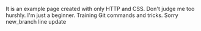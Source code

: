 It is an example page created with only HTTP and CSS.
Don't judge me too hurshly. I'm just a beginner.
Training Git commands and tricks. Sorry
new_branch line update
